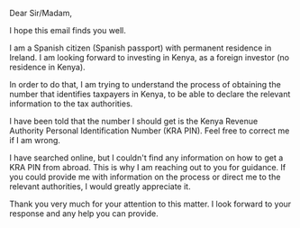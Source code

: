 Dear Sir/Madam,

I hope this email finds you well.

I am a Spanish citizen (Spanish passport) with permanent residence in Ireland. I am looking forward to investing in Kenya, as a foreign investor (no residence in Kenya).

In order to do that, I am trying to understand the process of obtaining the number that identifies taxpayers in Kenya, to be able to declare the relevant information to the tax authorities.

I have been told that the number I should get is the Kenya Revenue Authority Personal Identification Number (KRA PIN). Feel free to correct me if I am wrong.

I have searched online, but I couldn't find any information on how to get a KRA PIN from abroad. This is why I am reaching out to you for guidance. If you could provide me with information on the process or direct me to the relevant authorities, I would greatly appreciate it.

Thank you very much for your attention to this matter. I look forward to your response and any help you can provide.